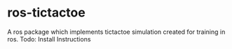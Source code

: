 # ros-tictactoe
A ros package which implements tictactoe simulation created for training in ros.
Todo: Install Instructions
